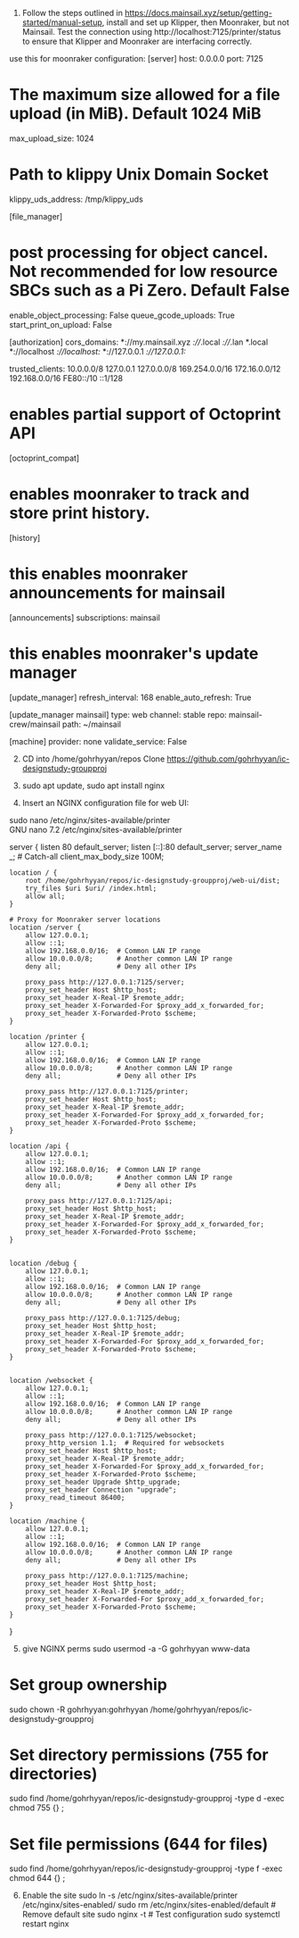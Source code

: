 1) Follow the steps outlined in https://docs.mainsail.xyz/setup/getting-started/manual-setup, install and set up Klipper, then Moonraker, but not Mainsail. Test the connection using http://localhost:7125/printer/status to ensure that Klipper and Moonraker are interfacing correctly.

use this for moonraker configuration:
[server]
host: 0.0.0.0
port: 7125
# The maximum size allowed for a file upload (in MiB).  Default 1024 MiB
max_upload_size: 1024
# Path to klippy Unix Domain Socket
klippy_uds_address: /tmp/klippy_uds

[file_manager]
# post processing for object cancel. Not recommended for low resource SBCs such as a Pi Zero. Default False
enable_object_processing: False
queue_gcode_uploads: True
start_print_on_upload: False

[authorization]
cors_domains:
    *://my.mainsail.xyz
    *://*.local
    *://*.lan
    *.local
    *://localhost
    *://localhost:*
    *://127.0.0.1
    *://127.0.0.1:*
    
trusted_clients:
    10.0.0.0/8
    127.0.0.1
    127.0.0.0/8
    169.254.0.0/16
    172.16.0.0/12
    192.168.0.0/16
    FE80::/10
    ::1/128

# enables partial support of Octoprint API
[octoprint_compat]

# enables moonraker to track and store print history.
[history]

# this enables moonraker announcements for mainsail
[announcements]
subscriptions:
    mainsail

# this enables moonraker's update manager
[update_manager]
refresh_interval: 168
enable_auto_refresh: True

[update_manager mainsail]
type: web
channel: stable
repo: mainsail-crew/mainsail
path: ~/mainsail

[machine]
provider: none
validate_service: False

2) CD into /home/gohrhyyan/repos Clone https://github.com/gohrhyyan/ic-designstudy-groupproj

3) sudo apt update, sudo apt install nginx

4) Insert an NGINX configuration file for web UI:

sudo nano /etc/nginx/sites-available/printer                                      
  GNU nano 7.2                                  /etc/nginx/sites-available/printer                                            

server {
    listen 80 default_server;
    listen [::]:80 default_server;
    server_name _;   # Catch-all
    client_max_body_size 100M;

    location / {
        root /home/gohrhyyan/repos/ic-designstudy-groupproj/web-ui/dist;
        try_files $uri $uri/ /index.html;
        allow all;
    }

    # Proxy for Moonraker server locations
    location /server {
        allow 127.0.0.1;
        allow ::1; 
        allow 192.168.0.0/16;  # Common LAN IP range
        allow 10.0.0.0/8;      # Another common LAN IP range
        deny all;              # Deny all other IPs

        proxy_pass http://127.0.0.1:7125/server;
        proxy_set_header Host $http_host;
        proxy_set_header X-Real-IP $remote_addr;
        proxy_set_header X-Forwarded-For $proxy_add_x_forwarded_for;
        proxy_set_header X-Forwarded-Proto $scheme;
    }

    location /printer {
        allow 127.0.0.1;
        allow ::1; 
        allow 192.168.0.0/16;  # Common LAN IP range
        allow 10.0.0.0/8;      # Another common LAN IP range
        deny all;              # Deny all other IPs

        proxy_pass http://127.0.0.1:7125/printer;
        proxy_set_header Host $http_host;
        proxy_set_header X-Real-IP $remote_addr;
        proxy_set_header X-Forwarded-For $proxy_add_x_forwarded_for;
        proxy_set_header X-Forwarded-Proto $scheme;
    }

    location /api {
        allow 127.0.0.1;
        allow ::1; 
        allow 192.168.0.0/16;  # Common LAN IP range
        allow 10.0.0.0/8;      # Another common LAN IP range
        deny all;              # Deny all other IPs

        proxy_pass http://127.0.0.1:7125/api;
        proxy_set_header Host $http_host;
        proxy_set_header X-Real-IP $remote_addr;
        proxy_set_header X-Forwarded-For $proxy_add_x_forwarded_for;
        proxy_set_header X-Forwarded-Proto $scheme;
    }


    location /debug {
        allow 127.0.0.1;
        allow ::1; 
        allow 192.168.0.0/16;  # Common LAN IP range
        allow 10.0.0.0/8;      # Another common LAN IP range
        deny all;              # Deny all other IPs

        proxy_pass http://127.0.0.1:7125/debug;
        proxy_set_header Host $http_host;
        proxy_set_header X-Real-IP $remote_addr;
        proxy_set_header X-Forwarded-For $proxy_add_x_forwarded_for;
        proxy_set_header X-Forwarded-Proto $scheme;
    }
    

    location /websocket {
        allow 127.0.0.1;
        allow ::1; 
        allow 192.168.0.0/16;  # Common LAN IP range
        allow 10.0.0.0/8;      # Another common LAN IP range
        deny all;              # Deny all other IPs

        proxy_pass http://127.0.0.1:7125/websocket;
        proxy_http_version 1.1;  # Required for websockets
        proxy_set_header Host $http_host;
        proxy_set_header X-Real-IP $remote_addr;
        proxy_set_header X-Forwarded-For $proxy_add_x_forwarded_for;
        proxy_set_header X-Forwarded-Proto $scheme;
        proxy_set_header Upgrade $http_upgrade;
        proxy_set_header Connection "upgrade";
        proxy_read_timeout 86400;   
    }
    
    location /machine {
        allow 127.0.0.1;
        allow ::1; 
        allow 192.168.0.0/16;  # Common LAN IP range
        allow 10.0.0.0/8;      # Another common LAN IP range
        deny all;              # Deny all other IPs

        proxy_pass http://127.0.0.1:7125/machine;
        proxy_set_header Host $http_host;
        proxy_set_header X-Real-IP $remote_addr;
        proxy_set_header X-Forwarded-For $proxy_add_x_forwarded_for;
        proxy_set_header X-Forwarded-Proto $scheme;
    }
}



5) give NGINX perms
sudo usermod -a -G gohrhyyan www-data

# Set group ownership
sudo chown -R gohrhyyan:gohrhyyan /home/gohrhyyan/repos/ic-designstudy-groupproj

# Set directory permissions (755 for directories)
sudo find /home/gohrhyyan/repos/ic-designstudy-groupproj -type d -exec chmod 755 {} \;

# Set file permissions (644 for files)
sudo find /home/gohrhyyan/repos/ic-designstudy-groupproj -type f -exec chmod 644 {} \;


6) Enable the site
sudo ln -s /etc/nginx/sites-available/printer /etc/nginx/sites-enabled/
sudo rm /etc/nginx/sites-enabled/default # Remove default site
sudo nginx -t # Test configuration
sudo systemctl restart nginx